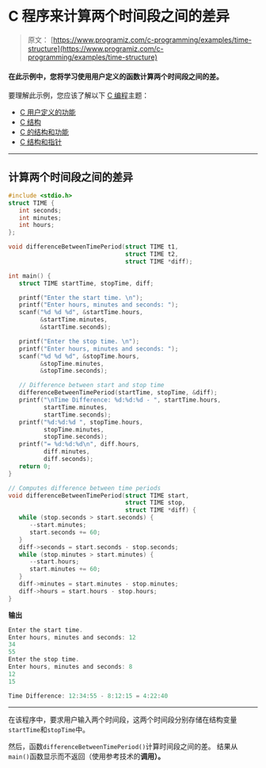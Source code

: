 # C 程序来计算两个时间段之间的差异

> 原文： [https://www.programiz.com/c-programming/examples/time-structure](https://www.programiz.com/c-programming/examples/time-structure)

#### 在此示例中，您将学习使用用户定义的函数计算两个时间段之间的差。

要理解此示例，您应该了解以下 [C 编程](/c-programming "C tutorial")主题：

*   [C 用户定义的功能](/c-programming/c-user-defined-functions)
*   [C 结构](/c-programming/c-structures)
*   [C 的结构和功能](/c-programming/c-structure-function)
*   [C 结构和指针](/c-programming/c-structures-pointers)

* * *

## 计算两个时间段之间的差异

```c
#include <stdio.h>
struct TIME {
   int seconds;
   int minutes;
   int hours;
};

void differenceBetweenTimePeriod(struct TIME t1,
                                 struct TIME t2,
                                 struct TIME *diff);

int main() {
   struct TIME startTime, stopTime, diff;

   printf("Enter the start time. \n");
   printf("Enter hours, minutes and seconds: ");
   scanf("%d %d %d", &startTime.hours,
         &startTime.minutes,
         &startTime.seconds);

   printf("Enter the stop time. \n");
   printf("Enter hours, minutes and seconds: ");
   scanf("%d %d %d", &stopTime.hours,
         &stopTime.minutes,
         &stopTime.seconds);

   // Difference between start and stop time
   differenceBetweenTimePeriod(startTime, stopTime, &diff);
   printf("\nTime Difference: %d:%d:%d - ", startTime.hours,
          startTime.minutes,
          startTime.seconds);
   printf("%d:%d:%d ", stopTime.hours,
          stopTime.minutes,
          stopTime.seconds);
   printf("= %d:%d:%d\n", diff.hours,
          diff.minutes,
          diff.seconds);
   return 0;
}

// Computes difference between time periods
void differenceBetweenTimePeriod(struct TIME start,
                                 struct TIME stop,
                                 struct TIME *diff) {
   while (stop.seconds > start.seconds) {
      --start.minutes;
      start.seconds += 60;
   }
   diff->seconds = start.seconds - stop.seconds;
   while (stop.minutes > start.minutes) {
      --start.hours;
      start.minutes += 60;
   }
   diff->minutes = start.minutes - stop.minutes;
   diff->hours = start.hours - stop.hours;
}
```

**输出**

```c
Enter the start time.
Enter hours, minutes and seconds: 12
34
55
Enter the stop time.
Enter hours, minutes and seconds: 8
12
15

Time Difference: 12:34:55 - 8:12:15 = 4:22:40 
```

* * *

在该程序中，要求用户输入两个时间段，这两个时间段分别存储在结构变量`startTime`和`stopTime`中。

然后，函数`differenceBetweenTimePeriod()`计算时间段之间的差。 结果从`main()`函数显示而不返回（使用参考技术的**调用）。**